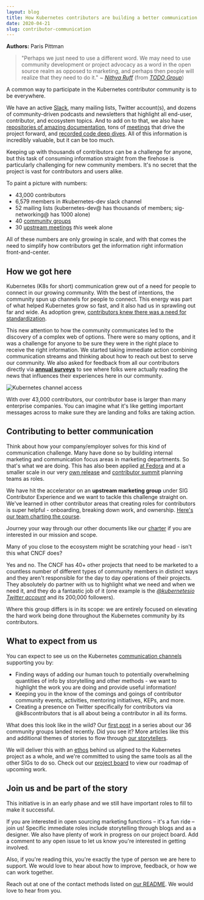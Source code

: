 ```yaml
---
layout: blog
title: How Kubernetes contributors are building a better communication process
date: 2020-04-21
slug: contributor-communication
---
```


**Authors:** Paris Pittman

> "Perhaps we just need to use a different word. We may need to use community
> development or project advocacy as a word in the open source realm as opposed
> to marketing, and perhaps then people will realize that they need to do it." ~
> [_Nithya Ruff_](https://todogroup.org/www.linkedin.com/in/nithyaruff/) (from
> [_TODO Group_](https://todogroup.org/guides/marketing-open-source-projects/))

A common way to participate in the Kubernetes contributor community is to be
everywhere.

We have an active [Slack](https://slack.k8s.io), many mailing lists, Twitter
account(s), and dozens of community-driven podcasts and newsletters that
highlight all end-user, contributor, and ecosystem topics. And to add on to
that, we also have [repositories of amazing documentation], tons of [meetings]
that drive the project forward, and [recorded code deep dives]. All of this
information is incredibly valuable, but it can be too much.

Keeping up with thousands of contributors can be a challenge for anyone, but
this task of consuming information straight from the firehose is particularly
challenging for new community members. It's no secret that the project is vast
for contributors and users alike.

To paint a picture with numbers:

- 43,000 contributors
- 6,579 members in #kubernetes-dev slack channel
- 52 mailing lists (kubernetes-dev@ has thousands of members; sig-networking@
  has 1000 alone)
- 40
  [community groups](https://github.com/kubernetes/community/blob/master/governance.md#community-groups)
- 30
  [upstream meetings](https://calendar.google.com/calendar/embed?src=cgnt364vd8s86hr2phapfjc6uk%40group.calendar.google.com&ctz=America%2FLos_Angeles)
  _this_ week alone

All of these numbers are only growing in scale, and with that comes the need to
simplify how contributors get the information right information
front-and-center.

## How we got here

Kubernetes (K8s for short) communication grew out of a need for people to
connect in our growing community. With the best of intentions, the community
spun up channels for people to connect. This energy was part of what helped
Kubernetes grow so fast, and it also had us in sprawling out far and wide. As
adoption grew,
[contributors knew there was a need for standardization](https://github.com/kubernetes/community/issues/2466).

This new attention to how the community communicates led to the discovery of a
complex web of options. There were so many options, and it was a challenge for
anyone to be sure they were in the right place to receive the right information.
We started taking immediate action combining communication streams and thinking
about how to reach out best to serve our community. We also asked for feedback
from all our contributors directly via
[**annual surveys**](https://github.com/kubernetes/community/tree/master/sig-contributor-experience/surveys)
to see where folks were actually reading the news that influences their
experiences here in our community.

![Kubernetes channel access](https://user-images.githubusercontent.com/1744971/79478603-3a3a1980-7fd1-11ea-8b7a-d36aac7a097b.png)

With over 43,000 contributors, our contributor base is larger than many
enterprise companies. You can imagine what it's like getting important messages
across to make sure they are landing and folks are taking action.

## Contributing to better communication

Think about how your company/employer solves for this kind of communication
challenge. Many have done so by building internal marketing and communication
focus areas in marketing departments. So that's what we are doing. This has also
been applied [at Fedora](https://fedoraproject.org/wiki/Marketing) and at a
smaller scale in our very
[own release](https://github.com/kubernetes/sig-release/tree/master/release-team)
and
[contributor summit](https://github.com/kubernetes/community/blob/d0fd6c16f7ee754b08082cc15658eb8db7afeaf8/events/events-team/marketing/README.md)
planning teams as roles.

We have hit the accelerator on an **upstream marketing group** under SIG
Contributor Experience and we want to tackle this challenge straight on. We've
learned in other contributor areas that creating roles for contributors is super
helpful - onboarding, breaking down work, and ownership.
[Here's our team charting the course](https://github.com/kubernetes/community/tree/master/communication/marketing-team).

Journey your way through our other documents like our [charter] if you are
interested in our mission and scope.

Many of you close to the ecosystem might be scratching your head - isn't this
what CNCF does?

Yes and no. The CNCF has 40+ other projects that need to be marketed to a
countless number of different types of community members in distinct ways and
they aren't responsible for the day to day operations of their projects. They
absolutely do partner with us to highlight what we need and when we need it, and
they do a fantastic job of it (one example is the
[_@kubernetesio Twitter account_](https://twitter.com/kubernetesio) and its
200,000 followers).

Where this group differs is in its scope: we are entirely focused on elevating
the hard work being done throughout the Kubernetes community by its
contributors.

## What to expect from us

You can expect to see us on the Kubernetes
[communication channels](https://github.com/kubernetes/community/tree/master/communication)
supporting you by:

- Finding ways of adding our human touch to potentially overwhelming quantities
  of info by storytelling and other methods - we want to highlight the work you
  are doing and provide useful information!
- Keeping you in the know of the comings and goings of contributor community
  events, activities, mentoring initiatives, KEPs, and more.
- Creating a presence on Twitter specifically for contributors via
  @k8scontributors that is all about being a contributor in all its forms.

What does this look like in the wild? Our
[first post](https://kubernetes.io/blog/2020/03/19/join-sig-scalability/) in a
series about our 36 community groups landed recently. Did you see it? More
articles like this and additional themes of stories to flow through
[our storytellers](https://github.com/kubernetes/community/tree/master/communication/marketing-team#purpose).

We will deliver this with an
[ethos](https://github.com/kubernetes/community/blob/master/communication/marketing-team/CHARTER.md#ethosvision)
behind us aligned to the Kubernetes project as a whole, and we're committed to
using the same tools as all the other SIGs to do so. Check out our
[project board](https://github.com/orgs/kubernetes/projects/39) to view our
roadmap of upcoming work.

## Join us and be part of the story

This initiative is in an early phase and we still have important roles to fill
to make it successful.

If you are interested in open sourcing marketing functions – it's a fun ride –
join us! Specific immediate roles include storytelling through blogs and as a
designer. We also have plenty of work in progress on our project board. Add a
comment to any open issue to let us know you're interested in getting involved.

Also, if you're reading this, you're exactly the type of person we are here to
support. We would love to hear about how to improve, feedback, or how we can
work together.

Reach out at one of the contact methods listed on
[our README](https://github.com/kubernetes/community/tree/master/communication/marketing-team#contact-us).
We would love to hear from you.

[repositories of amazing documentation]: http://github.com/kubernetes/community
[meetings]:
  https://calendar.google.com/calendar/embed?src=cgnt364vd8s86hr2phapfjc6uk%40group.calendar.google.com&ctz=America%2FLos_Angeles
[recorded code deep dives]: https://www.youtube.com/watch?v=yqB_le-N6EE
[charter]:
  https://github.com/kubernetes/community/blob/master/communication/marketing-team/CHARTER.md
